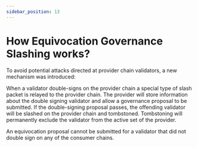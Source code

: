 ```yaml
---
sidebar_position: 13
---
```


# How Equivocation Governance Slashing works?

To avoid potential attacks directed at provider chain validators, a new mechanism was introduced:

When a validator double-signs on the provider chain a special type of slash packet is relayed to the provider chain. The provider will store information about the double signing validator and allow a governance proposal to be submitted.
If the double-signing proposal passes, the offending validator will be slashed on the provider chain and tombstoned. Tombstoning will permanently exclude the validator from the active set of the provider.

An equivocation proposal cannot be submitted for a validator that did not double sign on any of the consumer chains.


